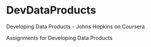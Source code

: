 # DevDataProducts
Developing Data Products - Johns Hopkins on Coursera

Assignments for Developing Data Products
